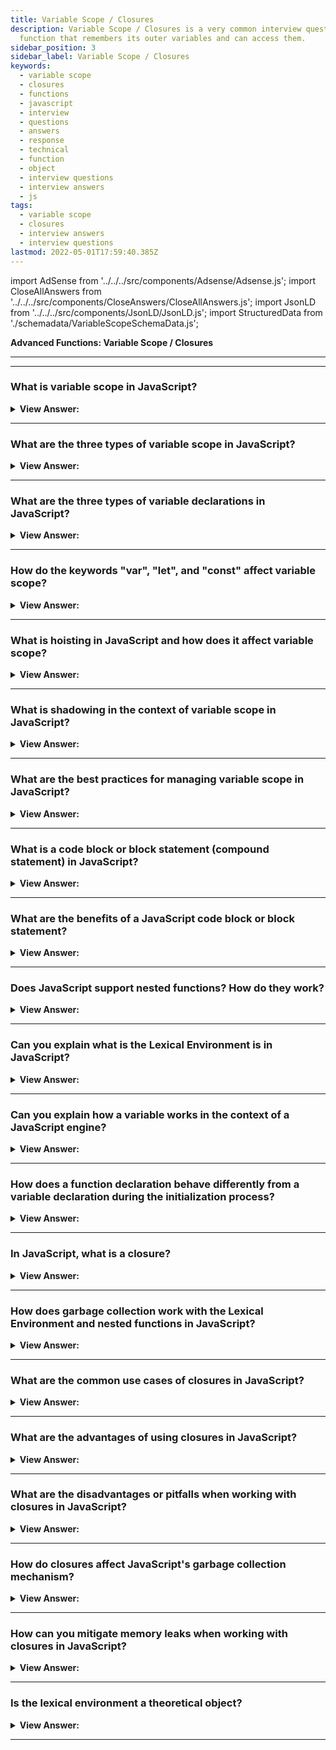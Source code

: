 ```yaml
---
title: Variable Scope / Closures
description: Variable Scope / Closures is a very common interview question. A closure is a
  function that remembers its outer variables and can access them.
sidebar_position: 3
sidebar_label: Variable Scope / Closures
keywords:
  - variable scope
  - closures
  - functions
  - javascript
  - interview
  - questions
  - answers
  - response
  - technical
  - function
  - object
  - interview questions
  - interview answers
  - js
tags:
  - variable scope
  - closures
  - interview answers
  - interview questions
lastmod: 2022-05-01T17:59:40.385Z
---
```


import AdSense from '../../../src/components/Adsense/Adsense.js';
import CloseAllAnswers from '../../../src/components/CloseAnswers/CloseAllAnswers.js';
import JsonLD from '../../../src/components/JsonLD/JsonLD.js';
import StructuredData from './schemadata/VariableScopeSchemaData.js';

<JsonLD data={StructuredData} />

<head>
  <title>Variable Scope / Closures | JavaScript Frontend Phone Interview</title>
</head>

**Advanced Functions: Variable Scope / Closures**

---

<AdSense />

---

<CloseAllAnswers />

### What is variable scope in JavaScript?

<details>
  <summary><strong>View Answer:</strong></summary>
  <div>
  <div><strong>Interview Response:</strong> Variable scope in JavaScript refers to the context in which a variable is accessible or visible within a program, determined by where it's declared (global, function, or block scope).
  </div>
  </div>
</details>

---

### What are the three types of variable scope in JavaScript?

<details>
  <summary><strong>View Answer:</strong></summary>
  <div>
  <div><strong>Interview Response:</strong> The three types of variable scope in JavaScript are global, function, and block scope, each with its own rules for variable accessibility and visibility.
  </div>
  </div>
</details>

---

### What are the three types of variable declarations in JavaScript?

<details>
  <summary><strong>View Answer:</strong></summary>
  <div>
  <div><strong>Interview Response:</strong> The three types of variable declarations in JavaScript are var, let, and const, each with its own rules for variable assignment, reassignment, and scope.
</div><br />
  <div><strong className="codeExample">Code Example:</strong> Declaration<br /><br />

  <div></div>

```js
let arr = [1, 2, 3];

const str = 'Hello';

var num = 1;
```

  </div>
  </div>
</details>

---

### How do the keywords "var", "let", and "const" affect variable scope?

<details>
  <summary><strong>View Answer:</strong></summary>
  <div>
  <div><strong>Interview Response:</strong> "var" creates function or global scoped variables, while "let" and "const" create block scoped variables, offering better control over variable visibility and usage.
  </div>
  </div>
</details>

---

### What is hoisting in JavaScript and how does it affect variable scope?

<details>
  <summary><strong>View Answer:</strong></summary>
  <div>
  <div><strong>Interview Response:</strong> Hoisting is JavaScript's mechanism of moving variable and function declarations to the top of their scope before code execution, affecting variable initialization and function availability.
  </div>
  </div>
</details>

---

### What is shadowing in the context of variable scope in JavaScript?

<details>
  <summary><strong>View Answer:</strong></summary>
  <div>
  <div><strong>Interview Response:</strong> Shadowing occurs when an inner-scoped variable has the same name as an outer-scoped variable, causing the inner variable to temporarily "hide" or "shadow" the outer variable within the inner scope.
  </div>
  </div>
</details>

---

### What are the best practices for managing variable scope in JavaScript?

<details>
  <summary><strong>View Answer:</strong></summary>
  <div>
  <div><strong>Interview Response:</strong> Best practices include using "let" and "const" over "var", minimizing global variables, keeping functions small, and avoiding unintended closures to prevent memory leaks and improve code readability.
  </div>
  </div>
</details>

---

### What is a code block or block statement (compound statement) in JavaScript?

<details>
  <summary><strong>View Answer:</strong></summary>
  <div>
  <div><strong>Interview Response:</strong> A code block, also known as a block statement or compound statement, is a group of statements enclosed by curly braces in JavaScript. We can use a block statement or compound statement to group zero or more statements encapsulated in curly brackets.
</div><br />
  <div><strong className="codeExample">Code Example:</strong> Code Block<br /><br />

  <div></div>

```js
// do some job with local variables that should not be seen outside
{
  let message = 'Hello'; // only visible in this block

  console.log(message); // Hello
}

console.log(message); // Error: message is not defined

// We can use this to isolate a piece of code
{
  // show message
  let message = 'Hello';
  console.log(message); // returns Hello
}

{
  // show another message
  let message = 'Goodbye';
  console.log(message); // returns Goodbye
}
```

  </div>
  </div>
</details>

---

### What are the benefits of a JavaScript code block or block statement?

<details>
  <summary><strong>View Answer:</strong></summary>
  <div>
  <div><strong>Interview Response:</strong> JavaScript code blocks, enclosed by curly braces, provide organization, scope control, and readability. They enable conditional execution, loops, and function declarations, promoting maintainability, modularity, and structured programming.
</div><br />
  <div><strong className="codeExample">Code Example:</strong> No code block control results in an error<br /><br />

  <div></div>

```js
// show message
let message = 'Hello';
console.log(message);

// show another message
let message = 'Goodbye'; // Error: variable already declared
console.log(message);
```

  </div>
  </div>
</details>

---

### Does JavaScript support nested functions? How do they work?

<details>
  <summary><strong>View Answer:</strong></summary>
  <div>
  <div><strong>Interview Response:</strong> Yes, JavaScript supports nested functions. They are functions defined inside another function, having access to the outer function's variables and parameters, enabling closure, encapsulation, and modular code organization.
</div><br />
  <div><strong className="codeExample">Code Example:</strong><br /><br />

  <div></div>

```js
function sayHiBye(firstName, lastName) {
  // helper nested function to use below
  function getFullName() {
    return firstName + ' ' + lastName;
  }

  console.log('Hello, ' + getFullName());
  console.log('Bye, ' + getFullName());
}
```

---

:::note
Nested functions are pretty standard in JavaScript because of their dynamic abilities, which allow an extension of the originating function.
:::

  </div>
  </div>
</details>

---

### Can you explain what is the Lexical Environment is in JavaScript?

<details>
  <summary><strong>View Answer:</strong></summary>
  <div>
  <div><strong>Interview Response:</strong> The Lexical Environment is a theoretical specification object, comprising the environment record (holding identifier-variable mappings) and a reference to the outer lexical environment, explaining scope and closure behavior.</div><br />
  <div><strong>Technical Response:</strong> "Lexical Environment" is a specification object: it only exists "theoretically" in the language specification to describe how things work. We cannot access this object in our code and manipulate it directly. JavaScript engines may also optimize it, discard unused variables to save memory, and perform other internal tricks if the visible behavior remains as described. The Lexical Environment object consists of two parts, including the environment record and a reference to the outer lexical environment. The Environment Record is an object that stores local variables as its properties (and some other information like the value of this).

---

:::note
The Environment Record is an object that stores all local variables as its properties and some other information like the value of this.
:::

  </div>
  </div>
</details>

---

### Can you explain how a variable works in the context of a JavaScript engine?

<details>
  <summary><strong>View Answer:</strong></summary>
  <div>
  <div><strong>Interview Response:</strong> A variable is a symbolic container for storing data. It's created using keywords (var, let, const) and given a name. The JavaScript engine allocates memory, associates the name with the memory address, and stores/retrieves values.
</div><br />
  <div><strong className="codeExample">Code Example:</strong><br /><br />

  <div></div>

```js
let word = 'Hello';
// Lexical Environment Record --> property = word: "Hello"; outer --> null

// ENGINE EXECUTION

// execution start --> word: <uninitialized> - outer --> null
let word; // word: undefined
word = 'Hello'; // word: "Hello"
```

  </div>
  </div>
</details>

---

### How does a function declaration behave differently from a variable declaration during the initialization process?

<details>
  <summary><strong>View Answer:</strong></summary>
  <div>
  <div><strong>Interview Response:</strong> Function declarations are hoisted and fully initialized upon script load, while variable declarations are hoisted but remain uninitialized until assigned a value during code execution.

---

:::note
You should be aware that this only applies to function declarations, not function expressions.
:::

</div>
  </div>
</details>

---

### In JavaScript, what is a closure?

<details>
  <summary><strong>View Answer:</strong></summary>
  <div>
  <div><strong>Interview Response:</strong> A closure in JavaScript is a function that has access to its own scope, the outer function's scope, and the global scope, even after the outer function has finished execution.</div><br />
  <div><strong>Technical Response:</strong> A closure is a function that remembers its outer variables and can access them. In some languages, that is impossible, or a function is written in a special way to make it happen. In JavaScript, all functions are naturally Closures (there is only one exception, The "new Function" syntax). Functions automatically remember where their point of creation is using a hidden [[Environment]] property, and then their code can access outer variables.

---

:::note
This should not be confused with a code block.
:::

  </div>
  </div>
</details>

---

### How does garbage collection work with the Lexical Environment and nested functions in JavaScript?

<details>
  <summary><strong>View Answer:</strong></summary>
  <div>
  <div><strong>Interview Response:</strong> In JavaScript, garbage collection occurs when an object is unreachable. For nested functions, if an outer function's variables are referenced by a nested function (closure), they're not garbage collected.</div><br />
  <div><strong>Technical Response:</strong> After the function call completes, a Lexical Environment typically disappears from memory and all variables. This behavior occurs because there are no references to it, and it is only retained in memory while it is accessible, just like any other JavaScript object. If a nested function is reached after the end of a function, it contains the [[Environment]] attribute, which refers to the lexical environment. In such a situation, the Lexical Environment is still available even after the function completes, therefore, it remains alive. When a Lexical Environment object becomes inaccessible, it dies (like any other object). In other words, it persists as long as there is at least one nested function that refers to it.
  </div><br />
  <div><strong className="codeExample">Code Example:</strong><br /><br />

  <div></div>

```js
function f() {
  let value = 123;

  return function () {
    console.log(value);
  };
}

let g = f(); // g.[[Environment]] stores a reference to the Lexical Environment
// of the corresponding f() call

function f() {
  let value = 123;

  return function () {
    console.log(value);
  };
}

let g = f(); // while g function exists, the value stays in memory

g = null; // ...and now the memory is cleaned up
```

  </div>
  </div>
</details>

---

### What are the common use cases of closures in JavaScript?

<details>
  <summary><strong>View Answer:</strong></summary>
  <div>
  <div><strong>Interview Response:</strong> Common use cases for closures include data encapsulation, function factories, memoization, implementing decorators, and maintaining state in asynchronous programming.
  </div>
  </div>
</details>

---

### What are the advantages of using closures in JavaScript?

<details>
  <summary><strong>View Answer:</strong></summary>
  <div>
  <div><strong>Interview Response:</strong> Closures in JavaScript enable data privacy, function factories, and use of function state after execution. They help create powerful, maintainable and modular code, benefiting from JavaScript's functional nature.
  </div>
  </div>
</details>

---

### What are the disadvantages or pitfalls when working with closures in JavaScript?

<details>
  <summary><strong>View Answer:</strong></summary>
  <div>
  <div><strong>Interview Response:</strong> Disadvantages of closures include potential memory leaks due to retained references to outer environments and increased complexity in code readability and debugging.
  </div>
  </div>
</details>

---

### How do closures affect JavaScript's garbage collection mechanism?

<details>
  <summary><strong>View Answer:</strong></summary>
  <div>
  <div><strong>Interview Response:</strong> Closures retaining references to outer environments prevent garbage collection until the closure itself becomes unreachable, potentially causing memory leaks if not managed properly.
  </div>
  </div>
</details>

---

### How can you mitigate memory leaks when working with closures in JavaScript?

<details>
  <summary><strong>View Answer:</strong></summary>
  <div>
  <div><strong>Interview Response:</strong> To mitigate memory leaks with closures, ensure proper release of references to outer environments by nullifying them when no longer needed and avoid creating unnecessary closures.
  </div>
  </div>
</details>

---

### Is the lexical environment a theoretical object?

<details>
  <summary><strong>View Answer:</strong></summary>
  <div>
  <div><strong>Interview Response:</strong> The lexical environment is a conceptual, theoretical object used to describe the way scoping and variable lookup work in JavaScript. It represents the mapping between variable names and their values within a given scope.
  </div>
  </div>
</details>

---
